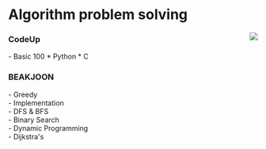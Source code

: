 

# Algorithm problem solving
<a href="https://solved.ac/rjs1218/">
  <img align='right' src="http://mazassumnida.wtf/api/generate_badge?boj=rjs1218">
</a>


<h3><b>CodeUp</b></h3>
- Basic 100
 * Python
 * C

<h3>BEAKJOON</b></h3>
- Greedy</br>
- Implementation</br>
- DFS & BFS</br>
- Binary Search</br>
- Dynamic Programming</br>
- Dijkstra's
